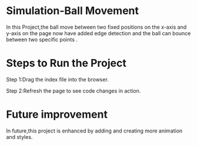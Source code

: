 # Simulation-Ball Movement
In this Project,the ball move between two fixed positions on the x-axis and y-axis on the page now have added edge detection and the ball can bounce between two specific points .

# Steps to Run the Project
Step 1:Drag the index file into the browser.

Step 2:Refresh the page to see code changes in action.

# Future improvement
In future,this project is enhanced by adding and creating more animation and styles.
